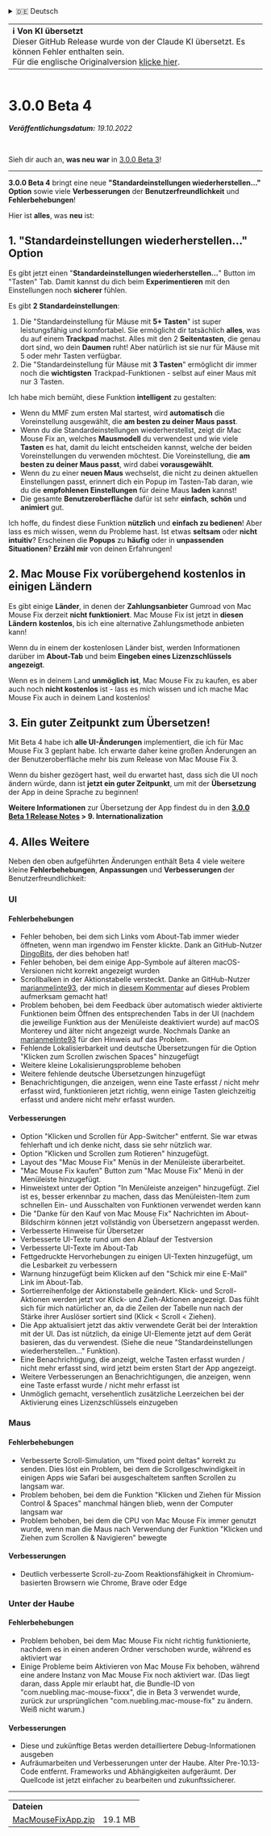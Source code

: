 <details>
<summary>🇩🇪 Deutsch</summary>

[🇬🇧 English (GitHub Release)](https://github.com/noah-nuebling/mac-mouse-fix/releases/tag/3.0.0-Beta-4)\
[🇦🇩 Català](https://redirect.macmousefix.com/?target=mmf-release&tag=3.0.0-Beta-4&locale=ca)\
**🇩🇪 Deutsch**\
[🇪🇸 Español](https://redirect.macmousefix.com/?target=mmf-release&tag=3.0.0-Beta-4&locale=es)\
[🇫🇷 Français](https://redirect.macmousefix.com/?target=mmf-release&tag=3.0.0-Beta-4&locale=fr)\
[🇮🇩 Indonesia](https://redirect.macmousefix.com/?target=mmf-release&tag=3.0.0-Beta-4&locale=id)\
[🇮🇹 Italiano](https://redirect.macmousefix.com/?target=mmf-release&tag=3.0.0-Beta-4&locale=it)\
[🇭🇺 Magyar](https://redirect.macmousefix.com/?target=mmf-release&tag=3.0.0-Beta-4&locale=hu)\
[🇳🇱 Nederlands](https://redirect.macmousefix.com/?target=mmf-release&tag=3.0.0-Beta-4&locale=nl)\
[🇵🇱 Polski](https://redirect.macmousefix.com/?target=mmf-release&tag=3.0.0-Beta-4&locale=pl)\
[🇧🇷 Português (Brasil)](https://redirect.macmousefix.com/?target=mmf-release&tag=3.0.0-Beta-4&locale=pt-BR)\
[🇵🇹 Português (Portugal)](https://redirect.macmousefix.com/?target=mmf-release&tag=3.0.0-Beta-4&locale=pt-PT)\
[🇷🇴 Română](https://redirect.macmousefix.com/?target=mmf-release&tag=3.0.0-Beta-4&locale=ro)\
[🇸🇪 Svenska](https://redirect.macmousefix.com/?target=mmf-release&tag=3.0.0-Beta-4&locale=sv)\
[🇻🇳 Tiếng Việt](https://redirect.macmousefix.com/?target=mmf-release&tag=3.0.0-Beta-4&locale=vi)\
[🇹🇷 Türkçe](https://redirect.macmousefix.com/?target=mmf-release&tag=3.0.0-Beta-4&locale=tr)\
[🇨🇿 Čeština](https://redirect.macmousefix.com/?target=mmf-release&tag=3.0.0-Beta-4&locale=cs)\
[🇬🇷 Ελληνικά](https://redirect.macmousefix.com/?target=mmf-release&tag=3.0.0-Beta-4&locale=el)\
[🇷🇺 Русский](https://redirect.macmousefix.com/?target=mmf-release&tag=3.0.0-Beta-4&locale=ru)\
[🇺🇦 Українська](https://redirect.macmousefix.com/?target=mmf-release&tag=3.0.0-Beta-4&locale=uk)\
[🇮🇱 עברית](https://redirect.macmousefix.com/?target=mmf-release&tag=3.0.0-Beta-4&locale=he)\
[🇸🇦 العربية](https://redirect.macmousefix.com/?target=mmf-release&tag=3.0.0-Beta-4&locale=ar)\
[🇮🇳 हिन्दी](https://redirect.macmousefix.com/?target=mmf-release&tag=3.0.0-Beta-4&locale=hi)\
[🇹🇭 ไทย](https://redirect.macmousefix.com/?target=mmf-release&tag=3.0.0-Beta-4&locale=th)\
[🇨🇳 中文 (简体)](https://redirect.macmousefix.com/?target=mmf-release&tag=3.0.0-Beta-4&locale=zh-Hans)\
[🇨🇳 中文 (繁體)](https://redirect.macmousefix.com/?target=mmf-release&tag=3.0.0-Beta-4&locale=zh-Hant)\
[🇭🇰 中文（香港)](https://redirect.macmousefix.com/?target=mmf-release&tag=3.0.0-Beta-4&locale=zh-HK)\
[🇯🇵 日本語](https://redirect.macmousefix.com/?target=mmf-release&tag=3.0.0-Beta-4&locale=ja)\
[🇰🇷 한국어](https://redirect.macmousefix.com/?target=mmf-release&tag=3.0.0-Beta-4&locale=ko)\
[Help translate Mac Mouse Fix to different languages!](https://github.com/noah-nuebling/mac-mouse-fix/discussions/731)
</details>
<table align=><td>
<b>ℹ️ Von KI übersetzt</b><br>
Dieser GitHub Release wurde von der Claude KI übersetzt. Es können Fehler enthalten sein.<br>
Für die englische Originalversion <a href="https://github.com/noah-nuebling/mac-mouse-fix/releases/tag/3.0.0-Beta-4">klicke hier</a>.
</td></table>

<table></table>

# 3.0.0 Beta 4
***Veröffentlichungsdatum:** 19.10.2022*

<br>

Sieh dir auch an, **was neu war** in [3.0.0 Beta 3](https://redirect.macmousefix.com/?target=mmf-release&tag=3.0.0-Beta-3&locale=de)!

---

**3.0.0 Beta 4** bringt eine neue **"Standardeinstellungen wiederherstellen..." Option** sowie viele **Verbesserungen** der **Benutzerfreundlichkeit** und **Fehlerbehebungen**!

Hier ist **alles**, was **neu** ist:

## 1. "Standardeinstellungen wiederherstellen..." Option

Es gibt jetzt einen "**Standardeinstellungen wiederherstellen...**" Button im "Tasten" Tab.
Damit kannst du dich beim **Experimentieren** mit den Einstellungen noch **sicherer** fühlen.

Es gibt **2 Standardeinstellungen**:

1. Die "Standardeinstellung für Mäuse mit **5+ Tasten**" ist super leistungsfähig und komfortabel. Sie ermöglicht dir tatsächlich **alles**, was du auf einem **Trackpad** machst. Alles mit den 2 **Seitentasten**, die genau dort sind, wo dein **Daumen** ruht! Aber natürlich ist sie nur für Mäuse mit 5 oder mehr Tasten verfügbar.
2. Die "Standardeinstellung für Mäuse mit **3 Tasten**" ermöglicht dir immer noch die **wichtigsten** Trackpad-Funktionen - selbst auf einer Maus mit nur 3 Tasten.

Ich habe mich bemüht, diese Funktion **intelligent** zu gestalten:

- Wenn du MMF zum ersten Mal startest, wird **automatisch** die Voreinstellung ausgewählt, die **am besten zu deiner Maus passt**.
- Wenn du die Standardeinstellungen wiederherstellst, zeigt dir Mac Mouse Fix an, welches **Mausmodell** du verwendest und wie viele **Tasten** es hat, damit du leicht entscheiden kannst, welche der beiden Voreinstellungen du verwenden möchtest. Die Voreinstellung, die **am besten zu deiner Maus passt**, wird dabei **vorausgewählt**.
- Wenn du zu einer **neuen Maus** wechselst, die nicht zu deinen aktuellen Einstellungen passt, erinnert dich ein Popup im Tasten-Tab daran, wie du die **empfohlenen Einstellungen** für deine Maus **laden** kannst!
- Die gesamte **Benutzeroberfläche** dafür ist sehr **einfach**, **schön** und **animiert** gut.

Ich hoffe, du findest diese Funktion **nützlich** und **einfach zu bedienen**! Aber lass es mich wissen, wenn du Probleme hast.
Ist etwas **seltsam** oder **nicht intuitiv**? Erscheinen die **Popups** zu **häufig** oder in **unpassenden Situationen**? **Erzähl mir** von deinen Erfahrungen!

## 2. Mac Mouse Fix vorübergehend kostenlos in einigen Ländern

Es gibt einige **Länder**, in denen der **Zahlungsanbieter** Gumroad von Mac Mouse Fix derzeit **nicht funktioniert**.
Mac Mouse Fix ist jetzt in **diesen Ländern** **kostenlos**, bis ich eine alternative Zahlungsmethode anbieten kann!

Wenn du in einem der kostenlosen Länder bist, werden Informationen darüber im **About-Tab** und beim **Eingeben eines Lizenzschlüssels** **angezeigt**.

Wenn es in deinem Land **unmöglich ist**, Mac Mouse Fix zu kaufen, es aber auch noch **nicht kostenlos** ist - lass es mich wissen und ich mache Mac Mouse Fix auch in deinem Land kostenlos!

## 3. Ein guter Zeitpunkt zum Übersetzen!

Mit Beta 4 habe ich **alle UI-Änderungen** implementiert, die ich für Mac Mouse Fix 3 geplant habe. Ich erwarte daher keine großen Änderungen an der Benutzeroberfläche mehr bis zum Release von Mac Mouse Fix 3.

Wenn du bisher gezögert hast, weil du erwartet hast, dass sich die UI noch ändern würde, dann ist **jetzt ein guter Zeitpunkt**, um mit der **Übersetzung** der App in deine Sprache zu beginnen!

**Weitere Informationen** zur Übersetzung der App findest du in den **[3.0.0 Beta 1 Release Notes](https://redirect.macmousefix.com/?target=mmf-release&tag=3.0.0-Beta-1.1&locale=de) > 9. Internationalization**

## 4. Alles Weitere

Neben den oben aufgeführten Änderungen enthält Beta 4 viele weitere kleine **Fehlerbehebungen**, **Anpassungen** und **Verbesserungen** der Benutzerfreundlichkeit:

### UI

#### Fehlerbehebungen

- Fehler behoben, bei dem sich Links vom About-Tab immer wieder öffneten, wenn man irgendwo im Fenster klickte. Dank an GitHub-Nutzer [DingoBits](https://github.com/DingoBits), der dies behoben hat!
- Fehler behoben, bei dem einige App-Symbole auf älteren macOS-Versionen nicht korrekt angezeigt wurden
- Scrollbalken in der Aktionstabelle versteckt. Danke an GitHub-Nutzer [marianmelinte93](https://github.com/marianmelinte93), der mich in [diesem Kommentar](https://github.com/noah-nuebling/mac-mouse-fix/discussions/366#discussioncomment-3728994) auf dieses Problem aufmerksam gemacht hat!
- Problem behoben, bei dem Feedback über automatisch wieder aktivierte Funktionen beim Öffnen des entsprechenden Tabs in der UI (nachdem die jeweilige Funktion aus der Menüleiste deaktiviert wurde) auf macOS Monterey und älter nicht angezeigt wurde. Nochmals Danke an [marianmelinte93](https://github.com/marianmelinte93) für den Hinweis auf das Problem.
- Fehlende Lokalisierbarkeit und deutsche Übersetzungen für die Option "Klicken zum Scrollen zwischen Spaces" hinzugefügt
- Weitere kleine Lokalisierungsprobleme behoben
- Weitere fehlende deutsche Übersetzungen hinzugefügt
- Benachrichtigungen, die anzeigen, wenn eine Taste erfasst / nicht mehr erfasst wird, funktionieren jetzt richtig, wenn einige Tasten gleichzeitig erfasst und andere nicht mehr erfasst wurden.

#### Verbesserungen

- Option "Klicken und Scrollen für App-Switcher" entfernt. Sie war etwas fehlerhaft und ich denke nicht, dass sie sehr nützlich war.
- Option "Klicken und Scrollen zum Rotieren" hinzugefügt.
- Layout des "Mac Mouse Fix" Menüs in der Menüleiste überarbeitet.
- "Mac Mouse Fix kaufen" Button zum "Mac Mouse Fix" Menü in der Menüleiste hinzugefügt.
- Hinweistext unter der Option "In Menüleiste anzeigen" hinzugefügt. Ziel ist es, besser erkennbar zu machen, dass das Menüleisten-Item zum schnellen Ein- und Ausschalten von Funktionen verwendet werden kann
- Die "Danke für den Kauf von Mac Mouse Fix" Nachrichten im About-Bildschirm können jetzt vollständig von Übersetzern angepasst werden.
- Verbesserte Hinweise für Übersetzer
- Verbesserte UI-Texte rund um den Ablauf der Testversion
- Verbesserte UI-Texte im About-Tab
- Fettgedruckte Hervorhebungen zu einigen UI-Texten hinzugefügt, um die Lesbarkeit zu verbessern
- Warnung hinzugefügt beim Klicken auf den "Schick mir eine E-Mail" Link im About-Tab.
- Sortierreihenfolge der Aktionstabelle geändert. Klick- und Scroll-Aktionen werden jetzt vor Klick- und Zieh-Aktionen angezeigt. Das fühlt sich für mich natürlicher an, da die Zeilen der Tabelle nun nach der Stärke ihrer Auslöser sortiert sind (Klick < Scroll < Ziehen).
- Die App aktualisiert jetzt das aktiv verwendete Gerät bei der Interaktion mit der UI. Das ist nützlich, da einige UI-Elemente jetzt auf dem Gerät basieren, das du verwendest. (Siehe die neue "Standardeinstellungen wiederherstellen..." Funktion).
- Eine Benachrichtigung, die anzeigt, welche Tasten erfasst wurden / nicht mehr erfasst sind, wird jetzt beim ersten Start der App angezeigt.
- Weitere Verbesserungen an Benachrichtigungen, die anzeigen, wenn eine Taste erfasst wurde / nicht mehr erfasst ist
- Unmöglich gemacht, versehentlich zusätzliche Leerzeichen bei der Aktivierung eines Lizenzschlüssels einzugeben

### Maus

#### Fehlerbehebungen

- Verbesserte Scroll-Simulation, um "fixed point deltas" korrekt zu senden. Dies löst ein Problem, bei dem die Scrollgeschwindigkeit in einigen Apps wie Safari bei ausgeschaltetem sanften Scrollen zu langsam war.
- Problem behoben, bei dem die Funktion "Klicken und Ziehen für Mission Control & Spaces" manchmal hängen blieb, wenn der Computer langsam war
- Problem behoben, bei dem die CPU von Mac Mouse Fix immer genutzt wurde, wenn man die Maus nach Verwendung der Funktion "Klicken und Ziehen zum Scrollen & Navigieren" bewegte

#### Verbesserungen

- Deutlich verbesserte Scroll-zu-Zoom Reaktionsfähigkeit in Chromium-basierten Browsern wie Chrome, Brave oder Edge

### Unter der Haube

#### Fehlerbehebungen

- Problem behoben, bei dem Mac Mouse Fix nicht richtig funktionierte, nachdem es in einen anderen Ordner verschoben wurde, während es aktiviert war
- Einige Probleme beim Aktivieren von Mac Mouse Fix behoben, während eine andere Instanz von Mac Mouse Fix noch aktiviert war. (Das liegt daran, dass Apple mir erlaubt hat, die Bundle-ID von "com.nuebling.mac-mouse-fixxx", die in Beta 3 verwendet wurde, zurück zur ursprünglichen "com.nuebling.mac-mouse-fix" zu ändern. Weiß nicht warum.)

#### Verbesserungen

- Diese und zukünftige Betas werden detailliertere Debug-Informationen ausgeben
- Aufräumarbeiten und Verbesserungen unter der Haube. Alter Pre-10.13-Code entfernt. Frameworks und Abhängigkeiten aufgeräumt. Der Quellcode ist jetzt einfacher zu bearbeiten und zukunftssicherer.

---

<table align="start">
<tr>
    <td colspan=2>
        <b>Dateien</b>
    </td>
</tr>
<tr>
    <td><a href="https://github.com/noah-nuebling/mac-mouse-fix/releases/download/3.0.0-Beta-4/MacMouseFixApp.zip">MacMouseFixApp.zip</a></td>
    <td>19.1 MB</td>
</tr>
</table>